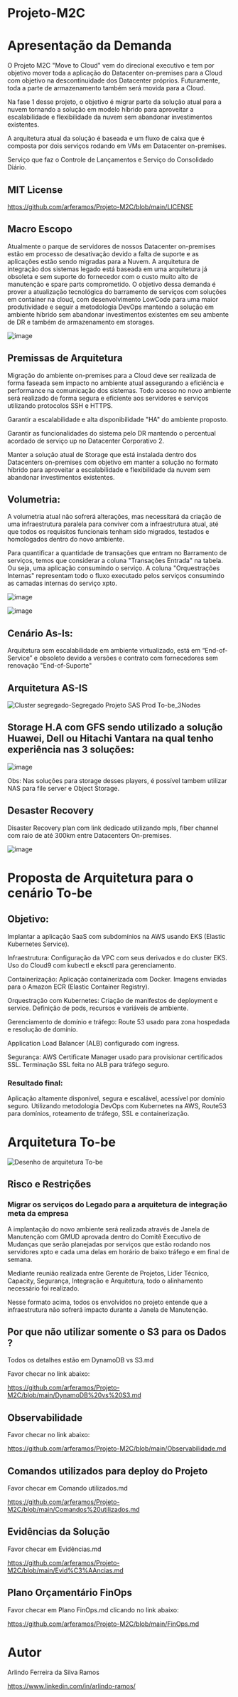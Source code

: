 # Projeto-M2C

# Apresentação da Demanda
O Projeto M2C "Move to Cloud" vem do direcional executivo e tem por objetivo mover toda a aplicação do Datacenter on-premises para a Cloud com objetivo na descontinuidade dos Datacenter próprios.
Futuramente, toda a parte de armazenamento também será movida para a Cloud.

Na fase 1 desse projeto, o objetivo é migrar parte da solução atual para a nuvem tornando a solução em modelo híbrido para aproveitar a escalabilidade e flexibilidade da nuvem sem abandonar investimentos existentes.

A arquitetura atual da solução é baseada e um fluxo de caixa que é composta por dois serviços rodando em VMs em Datacenter on-premises.

Serviço que faz o Controle de Lançamentos e Serviço do Consolidado Diário. 


## MIT License
https://github.com/arferamos/Projeto-M2C/blob/main/LICENSE


## Macro Escopo
Atualmente o parque de servidores de nossos Datacenter on-premises estão em processo de desativação devido a falta de suporte e as aplicações estão sendo migradas para a Nuvem.
A arquitetura de integração dos sistemas legado está baseada em uma arquitetura já obsoleta e sem suporte do fornecedor com o custo muito alto de manutenção e spare parts comprometido. 
O objetivo dessa demanda é prover a atualização tecnológica do barramento de serviços com soluções em container na cloud, com desenvolvimento LowCode para uma maior produtividade e seguir a metodologia DevOps mantendo a solução em ambiente híbrido sem abandonar investimentos existentes em seu ambente de DR e também de armazenamento em storages.

![image](https://github.com/user-attachments/assets/fcf2b682-9bb1-47a2-999c-253203cd979f)


## Premissas de Arquitetura
Migração do ambiente on-premises para a Cloud deve ser realizada de forma faseada sem impacto no ambiente atual assegurando a eficiência e performance na comunicação dos sistemas.
Todo acesso no novo ambiente será realizado de forma segura e eficiente aos servidores e serviços utilizando protocolos SSH e HTTPS. 

Garantir a escalabilidade e alta disponibilidade "HA" do ambiente proposto.

Garantir as funcionalidades do sistema pelo DR mantendo o percentual acordado de serviço up no Datacenter Corporativo 2.

Manter a solução atual de Storage que está instalada dentro dos Datacenters on-premises com objetivo em manter a solução no formato híbrido para aproveitar a escalabilidade e flexibilidade da nuvem sem abandonar investimentos existentes.


## Volumetria:
A volumetria atual não sofrerá alterações, mas necessitará da criação de uma infraestrutura paralela para conviver com a infraestrutura atual, até que todos os requisitos funcionais tenham sido migrados, testados e homologados dentro do novo ambiente.

Para quantificar a quantidade de transações que entram no Barramento de serviços, temos que considerar a coluna "Transações Entrada" na tabela. Ou seja, uma aplicação consumindo o serviço.
A coluna "Orquestrações Internas" representam todo o fluxo executado pelos serviços consumindo as camadas internas do serviço xpto.

![image](https://github.com/user-attachments/assets/d99cc509-1af2-4ead-a2bb-21b3fb7f4a2f)

![image](https://github.com/user-attachments/assets/3e8d1e8e-6937-4b22-a488-72c2588134ff)


## Cenário As-Is:
Arquitetura sem escalabilidade em ambiente virtualizado, está em “End-of-Service” e obsoleto devido a versões e contrato com fornecedores sem renovação "End-of-Suporte"


## Arquitetura AS-IS
![Cluster segregado-Segregado Projeto SAS Prod To-be_3Nodes](https://github.com/user-attachments/assets/32aa705c-8fd0-4da1-b44a-967c124c8d95)


## Storage H.A com GFS sendo utilizado a solução Huawei, Dell ou Hitachi Vantara na qual tenho experiência nas 3 soluções:
![image](https://github.com/user-attachments/assets/f2a9b5a2-3368-4814-95ed-a49228ca9f4d)

Obs: Nas soluções para storage desses players, é possível tambem utilizar NAS para file server e Object Storage.

## Desaster Recovery
Disaster Recovery plan com link dedicado utilizando mpls, fiber channel com raio de até 300km entre Datacenters On-premises.

![image](https://github.com/user-attachments/assets/033c6449-92f0-412f-b2e1-7b207dc398c3)

# Proposta de Arquitetura para o cenário To-be
## Objetivo: 
Implantar a aplicação SaaS com subdomínios na AWS usando EKS (Elastic Kubernetes Service).

Infraestrutura:
Configuração da VPC com seus derivados e do cluster EKS.
Uso do Cloud9 com kubectl e eksctl para gerenciamento.

Containerização:
Aplicação containerizada com Docker.
Imagens enviadas para o Amazon ECR (Elastic Container Registry).

Orquestração com Kubernetes:
Criação de manifestos de deployment e service.
Definição de pods, recursos e variáveis de ambiente.

Gerenciamento de domínio e tráfego:
Route 53 usado para zona hospedada e resolução de domínio.

Application Load Balancer (ALB) configurado com ingress.

Segurança:
AWS Certificate Manager usado para provisionar certificados SSL.
Terminação SSL feita no ALB para tráfego seguro.

### Resultado final:
Aplicação altamente disponível, segura e escalável, acessível por domínio seguro.
Utilizando metodologia DevOps com Kubernetes na AWS, Route53 para domínios, roteamento de tráfego, SSL e containerização.



# Arquitetura To-be
![Desenho de arquitetura To-be](https://github.com/user-attachments/assets/8fd57647-5713-4ebe-83d5-7ea92e4e3627)




## Risco e Restrições
### Migrar os serviços do Legado para a arquitetura de integração meta da empresa
A implantação do novo ambiente será realizada através de Janela de Manutenção com GMUD aprovada dentro do Comitê Executivo de Mudanças que serão planejadas por serviços que estão rodando nos servidores xpto e cada uma delas em horário de baixo tráfego e em final de semana.

Mediante reunião realizada entre Gerente de Projetos, Lider Técnico, Capacity, Segurança, Integração e Arquitetura, todo o alinhamento necessário foi realizado.

Nesse formato acima, todos os envolvidos no projeto entende que a infraestrutura não sofrerá impacto durante a Janela de Manutenção.

## Por que não utilizar somente o S3 para os Dados ?
Todos os detalhes estão em DynamoDB vs S3.md

Favor checar no link abaixo:

https://github.com/arferamos/Projeto-M2C/blob/main/DynamoDB%20vs%20S3.md


## Observabilidade
Favor checar no link abaixo:

https://github.com/arferamos/Projeto-M2C/blob/main/Observabilidade.md


## Comandos utilizados para deploy do Projeto
Favor checar em Comando utilizados.md

https://github.com/arferamos/Projeto-M2C/blob/main/Comandos%20utilizados.md


## Evidências da Solução
Favor checar em Evidências.md

https://github.com/arferamos/Projeto-M2C/blob/main/Evid%C3%AAncias.md


## Plano Orçamentário FinOps
Favor checar em Plano FinOps.md clicando no link abaixo:


https://github.com/arferamos/Projeto-M2C/blob/main/FinOps.md

# Autor
Arlindo Ferreira da Silva Ramos

https://www.linkedin.com/in/arlindo-ramos/







